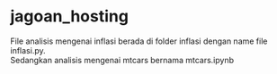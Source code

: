# jagoan_hosting
 
File analisis mengenai inflasi berada di folder inflasi dengan name file inflasi.py.
<br>Sedangkan analisis mengenai mtcars bernama mtcars.ipynb
